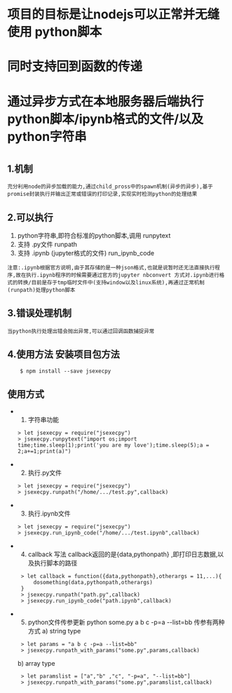 # 项目的目标是让nodejs可以正常并无缝使用 python脚本
# 同时支持回到函数的传递
# 通过异步方式在本地服务器后端执行python脚本/ipynb格式的文件/以及python字符串
# 
## 1.机制
    充分利用node的异步加载的能力,通过child_pross中的spawn机制(异步的异步),基于promise封装执行并输出正常或错误的打印记录,实现实时检测python的处理结果
## 2.可以执行
1. python字符串,即符合标准的python脚本,调用 runpytext
2. 支持 .py文件 runpath
3. 支持 .ipynb (jupyter格式的文件) run_ipynb_code
```
注意:.ipynb根据官方说明,由于其存储的是一种json格式,也就是说暂时还无法直接执行程序,故在执行.ipynb程序的时候需要通过官方的jupyter nbconvert 方式对.ipynb进行格式的转换/目前是存于tmp临时文件中(支持window以及linux系统),再通过正常机制(runpath)处理python脚本
```

## 3.错误处理机制
    当python执行处理出错会抛出异常,可以通过回调函数捕捉异常

## 4.使用方法 安装项目包方法
```
    $ npm install --save jsexecpy 
```
## 使用方式

- 1. 字符串功能
    ``` nodejs
    > let jsexecpy = require("jsexecpy")
    > jsexecpy.runpytext("import os;import time;time.sleep(1);print('you are my love');time.sleep(5);a = 2;a+=1;print(a)")
    ```
- 2. 执行.py文件
    ```nodejs
    > let jsexecpy = require("jsexecpy")
    > jsexecpy.runpath("/home/.../test.py",callback)
    ```

- 3. 执行.ipynb文件
    ```nodejs
    > let jsexecpy = require("jsexecpy")
    > jsexecpy.run_ipynb_code("/home/.../test.ipynb",callback)

    ```

- 4. callback 写法
    callback返回的是{data,pythonpath} ,即打印日志数据,以及执行脚本的路径
    ```nodejs
     > let callback = function({data,pythonpath},otherargs = 11,...){
         dosomething(data,pythonpath,otherargs)
     }
     > jsexecpy.runpath("path.py",callback)
     > jsexecpy.run_ipynb_code("path.ipynb",callback)
    ```
- 5. python文件传参更新
    python some.py a b c -p=a --list=bb
    传参有两种方式
    a) string type

    ```nodejs
     > let params = "a b c -p=a --list=bb"
     > jsexecpy.runpath_with_params("some.py",params,callback)
    ```
    b) array type

    ```nodejs
     > let paramslist = ["a","b" ,"c", "-p=a", "--list=bb"]
     > jsexecpy.runpath_with_params("some.py",paramslist,callback)
    ```